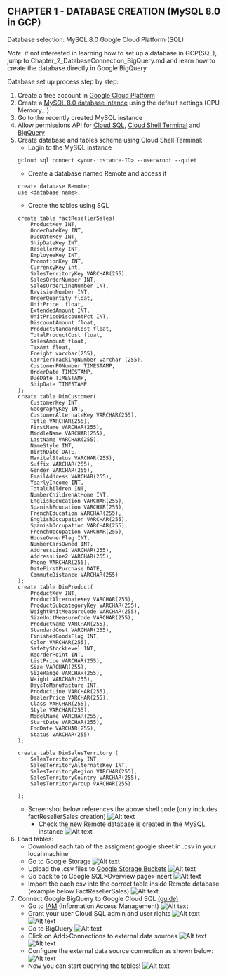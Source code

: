 ## CHAPTER 1 - DATABASE CREATION (MySQL 8.0 in GCP)

Database selection: MySQL 8.0 Google Cloud Platform (SQL)

_Note_: if not interested in learning how to set up a database in GCP(SQL), jump to Chapter_2_DatabaseConnection_BigQuery.md and learn how to create the database directly in Google BigQuery


Database set up process step by step:
1. Create a free account in [Google Cloud Platform](https://cloud.google.com/)
2. Create a [MySQL 8.0 database intance](https://cloud.google.com/sql/docs/mysql/create-instance) using the default settings (CPU, Memory...)
3. Go to the recently created MySQL instance
4. Allow permissions API for [Cloud SQL](https://cloud.google.com/sql/docs/mysql/admin-api), [Cloud Shell Terminal](https://cloud.google.com/endpoints/docs/openapi/enable-api) and [BigQuery](https://cloud.google.com/bigquery/docs/enable-transfer-service)
5. Create database and tables schema using Cloud Shell Terminal:
    - Login to the MySQL instance
    ```
    gcloud sql connect <your-instance-ID> --user=root --quiet
    ```    
    - Create a database named Remote and access it
    ```
    create database Remote;
    use <database name>;
    ```
    - Create the tables using SQL
    ```
    create table factResellerSales(
        ProductKey INT,
        OrderDateKey INT,
        DueDateKey INT,
        ShipDateKey INT,
        ResellerKey INT,
        EmployeeKey INT,
        PromotionKey INT,
        CurrencyKey int,
        SalesTerritoryKey VARCHAR(255),
        SalesOrderNumber INT,
        SalesOrderLineNumber INT,
        RevisionNumber INT,
        OrderQuantity float,
        UnitPrice  float,
        ExtendedAmount INT,
        UnitPriceDiscountPct INT,
        DiscountAmount float,
        ProductStandardCost float,
        TotalProductCost float,
        SalesAmount float,
        TaxAmt float,
        Freight varchar(255),
        CarrierTrackingNumber varchar (255),
        CustomerPONumber TIMESTAMP,
        OrderDate TIMESTAMP,
        DueDate TIMESTAMP,
        ShipDate TIMESTAMP
    );
    create table DimCustomer(
        CustomerKey INT,
        GeographyKey INT,
        CustomerAlternateKey VARCHAR(255),
        Title VARCHAR(255),
        FirstName VARCHAR(255),
        MiddleName VARCHAR(255),
        LastName VARCHAR(255),
        NameStyle INT,
        BirthDate DATE,
        MaritalStatus VARCHAR(255),
        Suffix VARCHAR(255),
        Gender VARCHAR(255),
        EmailAddress VARCHAR(255),
        YearlyIncome INT,
        TotalChildren INT,
        NumberChildrenAtHome INT,
        EnglishEducation VARCHAR(255),
        SpanishEducation VARCHAR(255),
        FrenchEducation VARCHAR(255),
        EnglishOccupation VARCHAR(255),
        SpanishOccupation VARCHAR(255),
        FrenchOccupation VARCHAR(255),
        HouseOwnerFlag INT,
        NumberCarsOwned INT,
        AddressLine1 VARCHAR(255),
        AddressLine2 VARCHAR(255),
        Phone VARCHAR(255),
        DateFirstPurchase DATE,
        CommuteDistance VARCHAR(255)
    );
    create table DimProduct(
        ProductKey INT,
        ProductAlternateKey VARCHAR(255),
        ProductSubcategoryKey VARCHAR(255),
        WeightUnitMeasureCode VARCHAR(255),
        SizeUnitMeasureCode VARCHAR(255),
        ProductName VARCHAR(255),
        StandardCost VARCHAR(255),
        FinishedGoodsFlag INT,
        Color VARCHAR(255),
        SafetyStockLevel INT,
        ReorderPoint INT,
        ListPrice VARCHAR(255),
        Size VARCHAR(255),
        SizeRange VARCHAR(255),
        Weight VARCHAR(255),
        DaysToManufacture INT,
        ProductLine VARCHAR(255),
        DealerPrice VARCHAR(255),
        Class VARCHAR(255),
        Style VARCHAR(255),
        ModelName VARCHAR(255),
        StartDate VARCHAR(255),
        EndDate VARCHAR(255),
        Status VARCHAR(255)
    );

    create table DimSalesTerritory (
        SalesTerritoryKey INT,
        SalesTerritoryAlternateKey INT,
        SalesTerritoryRegion VARCHAR(255),
        SalesTerritoryCountry VARCHAR(255),
        SalesTerritoryGroup VARCHAR(255)

    );
    ``` 
      - Screenshot below references the above shell code (only includes factResellerSales creation)
        ![Alt text](screenshot-1.png)
        - Check the new Remote database is created in the MySQL instance
        ![Alt text](screenshot-2.png)
6. Load tables:
    - Download each tab of the assigment google sheet in .csv in your local machine
    - Go to Google Storage 
    ![Alt text](screenshot-3.png)
    - Upload the .csv files to [Google Storage Buckets]( https://cloud.google.com/storage/docs/uploading-objects)
    ![Alt text](screenshot-4.png)
    - Go back to to Google SQL>Overview page>Insert
    ![Alt text](screenshot-5.png)
    - Import the each csv into the correct table inside Remote database (example below FactResellerSales) 
    ![Alt text](screenshot-6.png)
7. Connect Google BigQuery to Google Cloud SQL [(guide)](https://cloud.google.com/bigquery/docs/connect-to-sql)
    - Go to [IAM](https://cloud.google.com/sql/docs/mysql/users) (Information Access Management) 
    ![Alt text](screenshot-7.png)
    - Grant your user Cloud SQL admin and user rights
    ![Alt text](screenshot-8.png)
    ![Alt text](screenshot-9.png)
    -  Go to BigQuery 
    ![Alt text](screenshot-10.png)
    - Click on Add>Connections to external data sources
    ![Alt text](screenshot-11.png)
    ![Alt text](screenshot-12.png)
    - Configure the external data source connection as shown below:
    ![Alt text](<screenshot-13.png>)
    - Now you can start querying the tables!
    ![Alt text](screenshot-14.png)